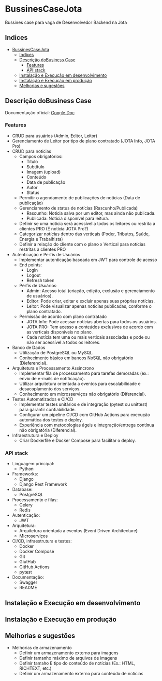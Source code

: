 # BussinesCaseJota
Bussines case para vaga de Desenvolvedor Backend na Jota

## Indices
- [BussinesCaseJota](#bussinescasejota)
  - [Indices](#indices)
  - [Descrição doBusiness Case](#descrição-dobusiness-case)
    - [Features](#features)
    - [API stack](#api-stack)
  - [Instalação e Execução em desenvolvimento](#instalação-e-execução-em-desenvolvimento)
  - [Instalação e Execução em produção](#instalação-e-execução-em-produção)
  - [Melhorias e sugestões](#melhorias-e-sugestões)

## Descrição doBusiness Case
Documentação oficial: [Google Doc](https://docs.google.com/document/d/1wHMVlLk6EfZcal1_PXjIADvGhna3oeX9JL3YKgsak7s/edit?tab=t.0#heading=h.twayzqjr36gk)

### Features
- CRUD para usuários (Admin, Editor, Leitor)
- Gerenciamento de Leitor por tipo de plano contratado (JOTA Info, JOTA Pro)
- CRUD para notícias
  - Campos obrigatórios:
    - Título
    - Subtítulo
    - Imagem (upload)
    - Conteúdo
    - Data de publicação
    - Autor
    - Status
  - Permitir o agendamento de publicações de notícias (Data de publicação)
  - Gerenciamento de status de notícias (Rascunho/Publicada)
    - Rascunho: Notícia salva por um editor, mas ainda não publicada.
    - Publicada: Notícia disponível para leitura.
  - Definir se uma notícia será acessível a todos os leitores ou restrita a clientes PRO (É notícia JOTA Pro?)
  - Categorizar notícias dentro das verticais (Poder, Tributos, Saúde, Energia e Trabalhista)
  - Definir a relação do cliente com o plano x Vertical para notícias restritas a clientes PRO
- Autenticação e Perfis de Usuários
  - Implementar autenticação baseada em JWT para controle de acesso
  - End points:
    - Login
    - Logout
    - Refresh token
  - Perfis de Usuários:
    - Admin: Acesso total (criação, edição, exclusão e gerenciamento de usuários).
    - Editor: Pode criar, editar e excluir apenas suas próprias notícias.
    - Leitor: Pode visualizar apenas notícias publicadas, conforme o plano contratado.
  - Permissão de acordo com plano contratado
    - JOTA Info: Pode acessar notícias abertas para todos os usuários.
    - JOTA PRO: Tem acesso a conteúdos exclusivos de acordo com as verticais disponíveis no plano.
    - Cada notícia tem uma  ou mais verticais associadas e pode ou não ser acessível a todos os leitores.
- Banco de Dados
  - Utilização de PostgreSQL ou MySQL.
  - Conhecimento básico em bancos NoSQL não obrigatório (Dieferencial).
- Arquitetura e Processamento Assíncrono
  - Implementar fila de processamento para tarefas demoradas (ex.: envio de e-mails de notificação).
  - Utilizar arquitetura orientada a eventos para escalabilidade e desacoplamento dos serviços.
  - Conhecimento em microsserviços não obrigatório (Diferencial).
- Testes Automatizados e CI/CD
  - Implementar testes unitários e de integração (pytest ou unittest) para garantir confiabilidade.
  - Configurar um pipeline CI/CD com GitHub Actions para execução automática dos testes e deploy.
  - Experiência com metodologias ágeis e integração/entrega contínua não obrigatória (Diferencial).
- Infraestrutura e Deploy
  - Criar Dockerfile e Docker Compose para facilitar o deploy.

### API stack
- Linguagem principal: 
  - Python
- Frameworks: 
  - Django
  - Django Rest Framework
- Database:
  - PostgreSQL
- Processamento e filas:
  - Celery
  - Redis
- Autenticação:
  - JWT
- Arquitetura:
  - Arquitetura orientada a eventos (Event Driven Architecture)
  - Microserviços
- CI/CD, infraestrutura e testes:
  - Docker
  - Docker Compose
  - Git
  - GiutHub
  - GitHub Actions
  - pytest
- Documentação:
  - Swagger
  - README

## Instalação e Execução em desenvolvimento

## Instalação e Execução em produção

## Melhorias e sugestões
- Melhorias de armazenamento
  - Definir um armazenamento externo para imagens
  - Definir tamanho máximo de arquivos de imagens
  - Definir tamaho E tipo do conteúdo de notícias (Ex.: HTML, RICHTEXT, etc.)
  - Definir um armazenamento externo para conteúdo de notícias